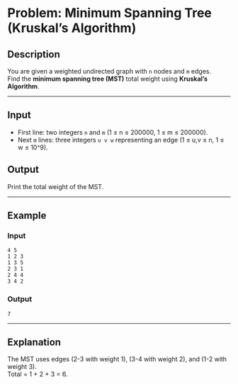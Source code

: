 # Problem: Minimum Spanning Tree (Kruskal’s Algorithm)

## Description
You are given a weighted undirected graph with `n` nodes and `m` edges.  
Find the **minimum spanning tree (MST)** total weight using **Kruskal’s Algorithm**.

---

## Input
- First line: two integers `n` and `m` (1 ≤ n ≤ 200000, 1 ≤ m ≤ 200000).  
- Next `m` lines: three integers `u v w` representing an edge (1 ≤ u,v ≤ n, 1 ≤ w ≤ 10^9).  

## Output
Print the total weight of the MST.

---

## Example

### Input
```
4 5
1 2 3
1 3 5
2 3 1
2 4 4
3 4 2
```

### Output
```
7
```

---

## Explanation
The MST uses edges (2-3 with weight 1), (3-4 with weight 2), and (1-2 with weight 3).  
Total = 1 + 2 + 3 = 6.
